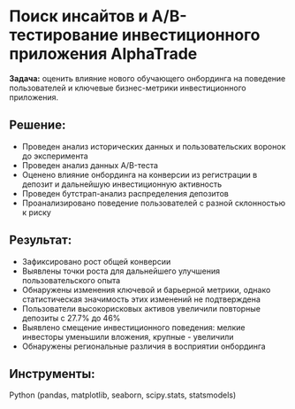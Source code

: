 # Поиск инсайтов и A/B-тестирование инвестиционного приложения AlphaTrade

**Задача:** оценить влияние нового обучающего онбординга на поведение пользователей и ключевые бизнес-метрики инвестиционного приложения.

## Решение:
* Проведен анализ исторических данных и пользовательских воронок до эксперимента
* Проведен анализ данных A/B-теста
* Оценено влияние онбординга на конверсии из регистрации в депозит и дальнейшую инвестиционную активность
* Проведен бутстрап-анализ распределения депозитов
* Проанализировано поведение пользователей с разной склонностью к риску

## Результат:
* Зафиксировано рост общей конверсии
* Выявлены точки роста для дальнейшего улучшения пользовательского опыта
* Обнаружены изменения ключевой и барьерной метрики, однако статистическая значимость этих изменений не подтверждена
* Пользователи высокорисковых активов увеличили повторные депозиты с 27.7% до 46%
* Выявлено смещение инвестиционного поведения: мелкие инвесторы уменьшили вложения, крупные - увеличили
* Обнаружены региональные различия в восприятии онбординга

## Инструменты:
Python (pandas, matplotlib, seaborn, scipy.stats, statsmodels)
